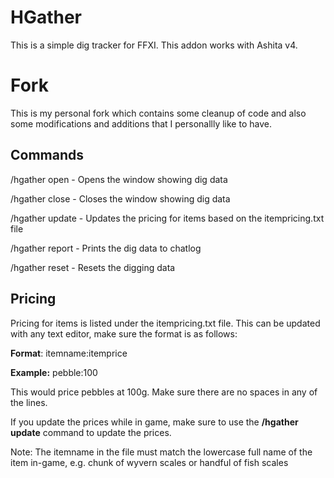 # HGather
This is a simple dig tracker for FFXI. This addon works with Ashita v4. 

# Fork
This is my personal fork which contains some cleanup of code and also some modifications and additions that I personallly like to have.

## Commands
/hgather open - Opens the window showing dig data

/hgather close - Closes the window showing dig data

/hgather update - Updates the pricing for items based on the itempricing.txt file

/hgather report - Prints the dig data to chatlog

/hgather reset - Resets the digging data

## Pricing
Pricing for items is listed under the itempricing.txt file. This can be updated with any text editor, make sure the format is as follows:

**Format**: itemname:itemprice

**Example:** pebble:100

This would price pebbles at 100g.  Make sure there are no spaces in any of the lines.

If you update the prices while in game, make sure to use the **/hgather update** command to update the prices.

Note: The itemname in the file must match the lowercase full name of the item in-game, e.g. chunk of wyvern scales or handful of fish scales

